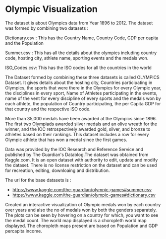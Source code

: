# Olympic Visualization
The dataset is about Olympics data from Year 1896 to 2012. The dataset was formed by combining two datasets :

Dictionary.csv : This has the Country Name, Country Code, GDP per capita and the Population

Summer.csv : This has all the details about the olympics including country code, hosting city, athlete name, sporting events and the medals won.

ISO_Codes.csv: This has the ISO codes for all the countries in the world 

The Dataset formed by combining these three datasets is called OLYMPICS Dataset. It gives details about the hosting city, Countries participating in Olympics, the sports that were there in the Olympics for every Olympic year, the disciplines in every sport, Name of Athletes participating in the events, name of the vent for every discipline of every sports and the medals won by each athlete, the population of Country participating, the per Capita GDP for that country and the respective ISO code.

More than 35,000 medals have been awarded at the Olympics since 1896. The first two Olympiads awarded silver medals and an olive wreath for the winner, and the IOC retrospectively awarded gold, silver, and bronze to athletes based on their rankings. This dataset includes a row for every Olympic athlete that has won a medal since the first games.

Data was provided by the IOC Research and Reference Service and published by The Guardian's Datablog.The dataset was obtained from Kaggle.com. It is an open dataset with authority to edit, update and modify the dataset. There is no license restriction on the dataset and can be used for recreation, editing, downloaing and distribution.

The url for the base datasets is :

- https://www.kaggle.com/the-guardian/olympic-games#summer.csv
- https://www.kaggle.com/the-guardian/olympic-games#dictionary.csv

Created an interactive visualization of Olympic medals won by each country over years and also the no of medals won by both the genders separately. The plots can be seen by hovering on a country for which, you want to see the medal count. The world map displayed is a choropleth world map displayed. The choropleth maps present are based on Population and GDP percapita income.
